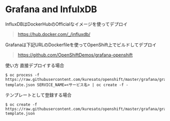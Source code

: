 # Grafana and InfulxDB

InfluxDBはDockerHubのOfficialなイメージを使ってデプロイ
> https://hub.docker.com/_/influxdb/

Grafanaは下記URLのDockerfileを使ってOpenShift上でビルドしてデプロイ
> https://github.com/OpenShiftDemos/grafana-openshift

使い方
直接デプロイする場合
```
$ oc process -f https://raw.githubusercontent.com/kuresato/openshift/master/grafana/grafana-template.json SERVICE_NAME=<サービス名> | oc create -f -
```

テンプレートとして登録する場合
```
$ oc create -f https://raw.githubusercontent.com/kuresato/openshift/master/grafana/grafana-template.json
```

